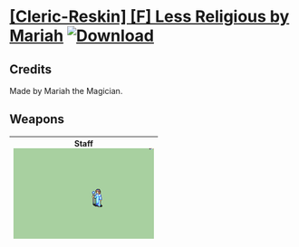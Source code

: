 # [\[Cleric-Reskin\] \[F\] Less Religious by Mariah](./) [![Download](https://img.shields.io/badge/Download-%5BCleric--Reskin%5D%20%5BF%5D%20Less%20Religious%20by%20Mariah-red)](https://minhaskamal.github.io/DownGit/#/home?url=https://github.com/Klokinator/FE-Repo/tree/main/Battle%20Animations/Magi%20-%20Holy-Type/%5BCleric-Reskin%5D%20%5BF%5D%20Less%20Religious%20by%20Mariah)
## Credits

Made by Mariah the Magician.

## Weapons

| <b>Staff</b><br/><img alt="Staff animation" src="./7.%20Staff/Staff.gif"/> |
| :---: |
